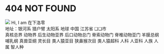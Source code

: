 # 404 NOT FOUND
![](https://cdn.sep.cc/avatar/02c55aff592f8a151ec83b3051892d2b)
Hi, I am 在下洛零  
地址：银河系 猎户臂 太阳系 地球 中国 江苏省 ❏❏市  
真核总界 动物界 后生动物亚界 后口动物总门 脊索动物门 脊椎动物亚门 羊膜总纲   
哺乳纲 真兽亚纲 灵长目 类人猿亚目 狭鼻猴次目 类人猿超科 人科 人亚科 人族 人属 智人种  
